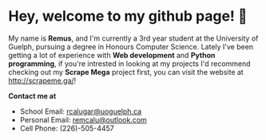 # Hey, welcome to my github page! 👋

My name is **Remus**, and I'm currently a 3rd year student at the University of Guelph, pursuing a degree in Honours Computer Science. Lately I've been getting a lot of experience with **Web development** and **Python programming**, if you're intrested in looking at my projects I'd recommend checking out my **Scrape Mega** project first, you can visit the website at http://scrapeme.ga/!

**Contact me at**
* School Email:   rcalugar@uoguelph.ca
* Personal Email: remcalu@outlook.com
* Cell Phone:     (226)-505-4457

<link rel="stylesheet" href="https://cdn.jsdelivr.net/gh/devicons/devicon@v2.14.0/devicon.min.css">

